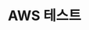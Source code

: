 ---
title: "AWS 테스트"
excerpt: "AWS EC2입니다 -- 테스트"

categories:
 - AWS
tag:
 - Cloud
 - Container
 - Network
last_modified_at : 2021-04-21T23:30:00-05:00
---